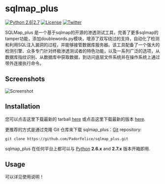 # sqlmap_plus

[![Python 2.6|2.7](https://img.shields.io/badge/python-2.6|2.7-yellow.svg)](https://www.python.org/) [![License](https://img.shields.io/badge/license-GPLv2-red.svg)](https://raw.githubusercontent.com/sqlmapproject/sqlmap/master/LICENSE) [![Twitter](https://img.shields.io/badge/twitter-@sqlmap-blue.svg)](https://twitter.com/sqlmap)

SQLMap_plus 是一个基于sqlmap的开源的渗透测试工具，完善了更多sqlmap的tamper功能，添加doublewords.py模块，增添了双写绕过的支持，自动化了检测和利用SQL注入漏洞的过程，并能够接管数据库服务器。该工具配备了一个强大的检测引擎、众多专门针对终极渗透测试者的特色功能，以及一系列广泛的选项，从数据库指纹识别、从数据库中获取数据，到访问底层文件系统并在操作系统上通过带外连接执行命令。

Screenshots
----

![Screenshot](https://raw.github.com/wiki/sqlmapproject/sqlmap/images/sqlmap_screenshot.png)



Installation
----

您可以点击这里下载最新的 tarball [here](https://github.com/PadorFelice/sqlmap_plus/tarball/master) 或点击这里下载最新的版本  [here](https://github.com/PadorFelice/sqlmap_plus/zipball/master).

更推荐的方式是通过克隆 Git 仓库来下载 sqlmap_plus：[Git](https://github.com/PadorFelice/sqlmap_plus/tree/master) repository:

    git clone https://github.com/PadorFelice/sqlmap_plus.git

sqlmap_plus 在任何平台上都可以与 [Python](http://www.python.org/download/)   **2.6.x** and **2.7.x** 版本开箱即用.

Usage
----

可以详见使用说明！
